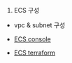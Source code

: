 1. ECS 구성

- vpc & subnet 구성

- [ECS console](./etc/ecs.md)
- [ECS terraform](https://github.com/yogae/terraform-ecs.git)
